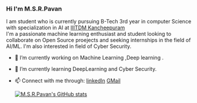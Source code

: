 ### Hi  I'm M.S.R.Pavan


I am student who is currently pursuing B-Tech 3rd year in computer Science with specialization in AI at [IIITDM Kancheepuram](https://www.iiitdm.ac.in/)<br/>
I'm a passionate machine learning enthusiast and student looking to collaborate on Open Source proejects and seeking internships in the field of AI/ML. I'm also interested in field of Cyber Security.<br/>
- 🔭 I’m currently working on Machine Learning ,Deep learning .<br/>
- 🌱 I’m currently learning DeepLearning and Cyber Security.<br/>
- 📫 Connect with me through:
                            [ linkedIn](https://www.linkedin.com/in/sitha-ram-pavan-meda-894a18294/)   [GMail](msrpavan18@gmail.com)


  [![M.S.R.Pavan's GitHub stats](https://github-readme-stats.vercel.app/api?username=MSRpavan&count_private=true&show_icons=true&theme=radical&hide_rank=false)](https://github.com/anuraghazra/github-readme-stats)


